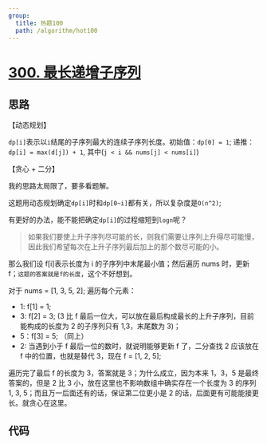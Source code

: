```yaml
---
group:
  title: 热题100
  path: /algorithm/hot100
---
```


# [300. 最长递增子序列](https://leetcode.cn/problems/longest-increasing-subsequence/?favorite=2cktkvj)

## 思路

【动态规划】

`dp[i]`表示以`i`结尾的子序列最大的连续子序列长度。初始值：`dp[0] = 1`; 递推：`dp[i] = max(d[j]) + 1`, 其中(`j < i && nums[j] < nums[i]`)

【贪心 + 二分】

我的思路太局限了，要多看题解。

这题用动态规划确定`dp[i]`时和`dp[0~i]`都有关，所以复杂度是`O(n^2)`;

有更好的办法，能不能把确定`dp[i]`的过程缩短到`logn`呢？

> 如果我们要使上升子序列尽可能的长，则我们需要让序列上升得尽可能慢，因此我们希望每次在上升子序列最后加上的那个数尽可能的小。

那么我们设 f[i]表示长度为 i 的子序列中末尾最小值；然后遍历 nums 时，更新 f；`这题的答案就是f的长度`，这个不好想到。

对于 nums = [1, 3, 5, 2]; 遍历每个元素：

- 1: f[1] = 1;
- 3: f[2] = 3; (3 比 f 最后一位大，可以放在最后构成最长的上升子序列，目前能构成的长度为 2 的子序列只有 1,3，末尾数为 3)；
- 5：f[3] = 5; （同上）
- 2: 当遇到小于 f 最后一位的数时，就说明能够更新 f 了，二分查找 2 应该放在 f 中的位置，也就是替代 3，现在 f = [1, 2, 5];

遍历完了最后 f 的长度为 3，答案就是 3；为什么成立，因为本来 1，3，5 是最终答案的，但是 2 比 3 小，放在这里也不影响数组中确实存在一个长度为 3 的序列 1, 3, 5；而且万一后面还有的话，保证第二位更小是 2 的话，后面更有可能能接更长。就贪心在这里。

## 代码

<code src='./index.tsx'></code>
